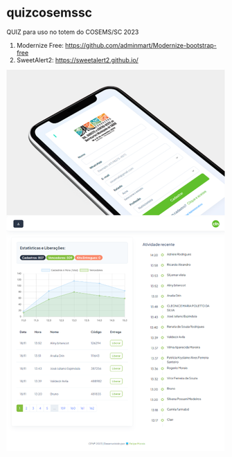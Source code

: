 # quizcosemssc
QUIZ para uso no totem do COSEMS/SC 2023

1. Modernize Free: https://github.com/adminmart/Modernize-bootstrap-free
2. SweetAlert2: https://sweetalert2.github.io/

![alt text](https://github.com/moraiscode/quizcosemssc/blob/main/Print%201.png)
![alt text](https://github.com/moraiscode/quizcosemssc/blob/main/Print%202.png)

